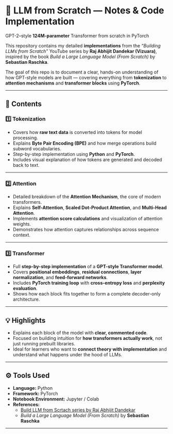 # 🧠 LLM from Scratch — Notes & Code Implementation

GPT-2–style **124M-parameter** Transformer from scratch in PyTorch

This repository contains my detailed **implementations** from the _“Building LLMs from Scratch”_ YouTube series by **Raj Abhijit Dandekar (Vizuara)**, inspired by the book _Build a Large Language Model (From Scratch)_ by **Sebastian Raschka**.

The goal of this repo is to document a clear, hands-on understanding of how GPT-style models are built — covering everything from **tokenization** to **attention mechanisms** and **transformer blocks** using **PyTorch**.

---

## 📘 Contents

### 1️⃣ Tokenization

- Covers how **raw text data** is converted into tokens for model processing.
- Explains **Byte Pair Encoding (BPE)** and how merge operations build subword vocabularies.
- Step-by-step implementation using **Python** and **PyTorch**.
- Includes visual explanation of how tokens are generated and decoded back to text.

---

### 2️⃣ Attention

- Detailed breakdown of the **Attention Mechanism**, the core of modern transformers.
- Explains **Self-Attention**, **Scaled Dot-Product Attention**, and **Multi-Head Attention**.
- Implements **attention score calculations** and visualization of attention weights.
- Demonstrates how attention captures relationships across sequence context.

---

### 3️⃣ Transformer

- Full **step-by-step implementation** of a **GPT-style Transformer model**.
- Covers **positional embeddings**, **residual connections**, **layer normalization**, and **feed-forward networks**.
- Includes **PyTorch training loop** with **cross-entropy loss** and **perplexity evaluation**.
- Shows how each block fits together to form a complete decoder-only architecture.

---

## 💡 Highlights

- Explains each block of the model with **clear, commented code**.
- Focused on building intuition for **how transformers actually work**, not just running prebuilt libraries.
- Ideal for learners who want to **connect theory with implementation** and understand what happens under the hood of LLMs.

---

## ⚙️ Tools Used

- **Language:** Python
- **Framework:** PyTorch
- **Notebook Environment:** Jupyter / Colab
- **References:**
  - [Build LLM from Scrtach series by Raj Abhijit Dandekar](https://www.youtube.com/watch?v=Xpr8D6LeAtw&list=PLPTV0NXA_ZSgsLAr8YCgCwhPIJNNtexWu)
  - _Build a Large Language Model (From Scratch)_ by **Sebastian Raschka**

---
